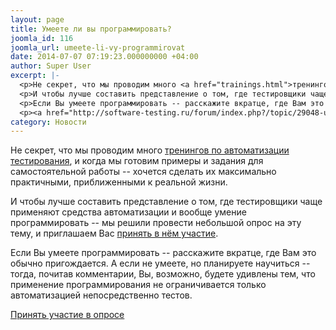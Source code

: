 ```yaml
---
layout: page
title: Умеете ли вы программировать?
joomla_id: 116
joomla_url: umeete-li-vy-programmirovat
date: 2014-07-07 07:19:23.000000000 +04:00
author: Super User
excerpt: |-
  <p>Не секрет, что мы проводим много <a href="trainings.html">тренингов по автоматизации тестирования</a>, и когда мы готовим примеры и задания для самостоятельной работы -- хочется сделать их максимально практичными, приближенными к реальной жизни.</p>
  <p>И чтобы лучше составить представление о том, где тестировщики чаще применяют средства автоматизации и вообще умение программировать -- мы решили провести небольшой опрос на эту тему, и приглашаем Вас <a href="http://software-testing.ru/forum/index.php?/topic/29048-umeete-li-vy-programmirovat/">принять в нём участие</a>.</p>
  <p>Если Вы умеете программировать -- расскажите вкратце, где Вам это обычно пригождается. А если не умеете, но планируете научиться -- тогда, почитав комментарии, Вы, возможно, будете удивлены тем, что применение программирования не ограничивается только автоматизацией непосредственно тестов.</p>
  <p><a href="http://software-testing.ru/forum/index.php?/topic/29048-umeete-li-vy-programmirovat/">Принять участие в опросе</a></p>
category: Новости
---
```

<p>Не секрет, что мы проводим много <a href="trainings.html">тренингов по автоматизации тестирования</a>, и когда мы готовим примеры и задания для самостоятельной работы -- хочется сделать их максимально практичными, приближенными к реальной жизни.</p>
<p>И чтобы лучше составить представление о том, где тестировщики чаще применяют средства автоматизации и вообще умение программировать -- мы решили провести небольшой опрос на эту тему, и приглашаем Вас <a href="http://software-testing.ru/forum/index.php?/topic/29048-umeete-li-vy-programmirovat/">принять в нём участие</a>.</p>
<p>Если Вы умеете программировать -- расскажите вкратце, где Вам это обычно пригождается. А если не умеете, но планируете научиться -- тогда, почитав комментарии, Вы, возможно, будете удивлены тем, что применение программирования не ограничивается только автоматизацией непосредственно тестов.</p>
<p><a href="http://software-testing.ru/forum/index.php?/topic/29048-umeete-li-vy-programmirovat/">Принять участие в опросе</a></p>
